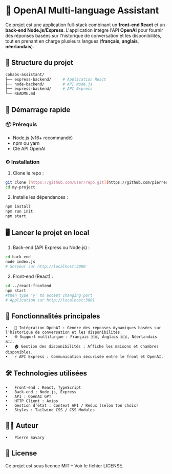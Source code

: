 # 🏡 OpenAI Multi-language Assistant

Ce projet est une application full-stack combinant un **front-end React** et un **back-end Node.js/Express**. L'application intègre l'API **OpenAI** pour fournir des réponses basées sur l'historique de conversation et les disponibilités, tout en prenant en charge plusieurs langues (**français**, **anglais**, **néerlandais**).

## 📁 Structure du projet

```bash
cohabs-assistant/
├── express-backend/     # Application React
├── node-backend/        # API Node.js
├── express-backend/     # API Express
└── README.md
```

## 🚀 Démarrage rapide

### 📦 Prérequis
- Node.js (v16+ recommandé)
- npm ou yarn
- Clé API OpenAI

### ⚙️ Installation
1. Clone le repo :
```bash
git clone [https://github.com/user/repo.git](https://github.com/pierresavary562935/cohabs-assistant.git)
cd my-project
```

2. Installe les dépendances :


```bash
npm install
npm run init
npm start
```

## 🖥️ Lancer le projet en local
1. Back-end (API Express ou Node.js) :
```bash
cd back-end
node index.js
# Serveur sur http://localhost:3000
```

2. Front-end (React) :
```bash
cd ../react-frontend
npm start
#then type 'y' to accept changing port
# Application sur http://localhost:3001
```

## 🧩 Fonctionnalités principales
	•	💬 Intégration OpenAI : Génère des réponses dynamiques basées sur l’historique de conversation et les disponibilités.
	•	🌐 Support multilingue : Français 🇫🇷, Anglais 🇬🇧, Néerlandais 🇳🇱.
	•	🏠 Gestion des disponibilités : Affiche les maisons et chambres disponibles.
	•	⚡ API Express : Communication sécurisée entre le front et OpenAI.

## 🛠️ Technologies utilisées
	•	Front-end : React, TypeScript
	•	Back-end : Node.js, Express
	•	API : OpenAI GPT
	•	HTTP Client : Axios
	•	Gestion d’état : Context API / Redux (selon ton choix)
	•	Styles : Tailwind CSS / CSS Modules

## 🧑‍💻 Auteur
	•	Pierre Savary

## 📄 License

Ce projet est sous licence MIT – Voir le fichier LICENSE.
